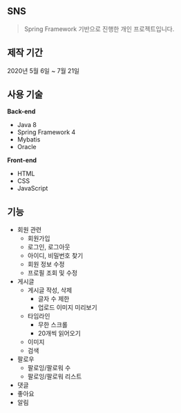 ## SNS
> Spring Framework 기반으로 진행한 개인 프로젝트입니다.

## 제작 기간
2020년 5월 6일 ~ 7월 21일

## 사용 기술
__Back-end__
* Java 8
* Spring Framework 4
* Mybatis
* Oracle


__Front-end__
* HTML
* CSS
* JavaScript

## 기능
* 회원 관련
  * 회원가입
  * 로그인, 로그아웃
  * 아이디, 비밀번호 찾기
  * 회원 정보 수정
  * 프로필 조회 및 수정
* 게시글
  * 게시글 작성, 삭제
    * 글자 수 제한
    * 업로드 이미지 미리보기
  * 타임라인
    * 무한 스크롤
    * 20개씩 읽어오기
  * 이미지
  * 검색
* 팔로우
  * 팔로잉/팔로워 수
  * 팔로잉/팔로워 리스트
* 댓글
* 좋아요
* 알림

